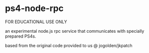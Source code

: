 # ps4-node-rpc

FOR EDUCATIONAL USE ONLY

an experimental node.js rpc service that communicates with specially prepared PS4s.


based from the original code provided to us @ jogolden/jkpatch
